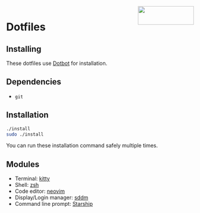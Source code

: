 <img width=150 height=50 align=right src="https://archlinux.org/static/logos/archlinux-logo-dark-90dpi.ebdee92a15b3.png">

# Dotfiles

## Installing

These dotfiles use [Dotbot](https://github.com/anishathalye/dotbot) for installation.

## Dependencies

- `git`

## Installation

```bash
./install
sudo ./install
```

You can run these installation command safely multiple times.

## Modules

- Terminal: [kitty](https://sw.kovidgoyal.net/kitty/)
- Shell: [zsh](https://www.zsh.org/)
- Code editor: [neovim](https://neovim.io/)
- Display/Login manager: [sddm](https://github.com/sddm/sddm)
- Command line prompt: [Starship](https://starship.rs)
